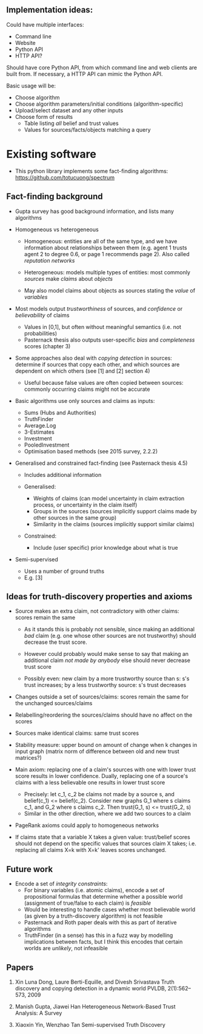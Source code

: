 ## Implementation ideas:
Could have multiple interfaces:
  * Command line
  * Website
  * Python API
  * HTTP API?

Should have core Python API, from which command line and web clients are built
from. If necessary, a HTTP API can mimic the Python API.

Basic usage will be:
  * Choose algorithm
  * Choose algorithm parameters/initial conditions (algorithm-specific)
  * Upload/select dataset and any other inputs
  * Choose form of results
    * Table listing *all* belief and trust values
    * Values for sources/facts/objects matching a query

# Existing software

* This python library implements some fact-finding algorithms:
  https://github.com/totucuong/spectrum

## Fact-finding background

* Gupta survey has good background information, and lists many algorithms

* Homogeneous vs heterogeneous
  * Homogeneous: entities are all of the same type, and we have information
  about relationships between them (e.g. agent 1 trusts agent 2 to degree 0.6,
  or page 1 recommends page 2). Also called *reputation networks*

  * Heterogeneous: models multiple types of entities: most commonly *sources*
  make *claims* about *objects*

  * May also model claims about objects as sources stating the *value* of
  *variables*

* Most models output *trustworthiness* of sources, and *confidence* or
  *believability* of claims

  * Values in [0,1], but often without meaningful semantics (i.e. not
    probabilities)
  * Pasternack thesis also outputs user-specific *bias* and *completeness*
    scores (chapter 3)

* Some approaches also deal with *copying detection* in sources: determine if
  sources that copy each other, and which sources are dependent on which others
  (see [1] and [2] section 4)
  * Useful because false values are often copied between sources: commonly
    occurring claims might not be accurate

* Basic algorithms use only sources and claims as inputs:
  * Sums (Hubs and Authorities)
  * TruthFinder
  * Average.Log
  * 3-Estimates
  * Investment
  * PooledInvestment
  * Optimisation based methods (see 2015 survey, 2.2.2)

* Generalised and constrained fact-finding (see Pasternack thesis 4.5)
  * Includes additional information

  * Generalised:
    * Weights of claims (can model uncertainty in claim extraction process, or
      uncertainty in the claim itself)
    * Groups in the sources (sources implicitly support claims made by other
      sources in the same group)
    * Similarity in the claims (sources implicitly support similar claims)

  * Constrained:
    * Include (user specific) prior knowledge about what is true

* Semi-supervised
  * Uses a number of ground truths
  * E.g. [3]

## Ideas for truth-discovery properties and axioms

* Source makes an extra claim, not contradictory with other claims: scores
  remain the same
  * As it stands this is probably not sensible, since making an additional
    *bad* claim (e.g.  one whose other sources are not trustworthy) should
    decrease the trust score.

  * However could probably would make sense to say that making an additional
    claim *not made by anybody* else should never decrease trust score

  * Possibly even: new claim by a more trustworthy source than s: s's trust
    increases; by a less trustworthy source: s's trust decreases

* Changes outside a set of sources/claims: scores remain the same for the
  unchanged sources/claims

* Relabelling/reordering the sources/claims should have no affect on the scores

* Sources make identical claims: same trust scores

* Stability measure: upper bound on amount of change when k changes in input
  graph (matrix norm of difference between old and new trust matrices?)

* Main axiom: replacing one of a claim's sources with one with lower trust
  score results in lower confidence. Dually, replacing one of a source's claims
  with a less believable one results in lower trust score
  * Precisely: let c_1, c_2 be claims not made by a source s, and
    belief(c_1) <= belief(c_2). Consider new graphs G_1 where s claims c_1, and
    G_2 where s claims c_2. Then trust(G_1, s) <= trust(G_2, s)
  * Similar in the other direction, where we add two sources to a claim

* PageRank axioms could apply to homogeneous networks

* If claims state that a variable X takes a given value: trust/belief scores
  should not depend on the specific values that sources claim X takes; i.e.
  replacing all claims X=k with X=k' leaves scores unchanged.

## Future work

* Encode a set of *integrity constraints*:
  * For binary variables (i.e. atomic claims), encode a set of propositional
  formulas that determine whether a possible world (assignment of true/false to
  each claim) is *feasible*
  * Would be interesting to handle cases whether most believable world (as
  given by a truth-discovery algorithm) is not feasible
  * Pasternack and Roth paper deals with this as part of iterative algorithms
  * TruthFinder (in a sense) has this in a fuzz way by modelling implications
  between facts, but I think this encodes that certain worlds are *unlikely*,
  not infeasible

## Papers

1. Xin Luna Dong, Laure Berti-Equille, and Divesh Srivastava
   Truth discovery and copying detection in a dynamic world
   PVLDB, 2(1):562–573, 2009

2. Manish Gupta, Jiawei Han
   Heterogeneous Network-Based Trust Analysis: A Survey

3. Xiaoxin Yin, Wenzhao Tan
   Semi-supervised Truth Discovery
